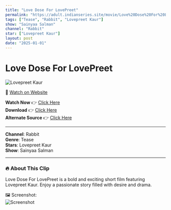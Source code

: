 ```yaml
---
title: "Love Dose For LovePreet"
permalink: "https://adult.indianseries.site/movie/Love%20Dose%20For%20LovePreet"
tags: ["Tease", "Rabbit", "Lovepreet Kaur"]
show: "Sainyaa Salman"
channel: "Rabbit"
star: ["Lovepreet Kaur"]
layout: post
date: "2025-01-01"
---
```


# Love Dose For LovePreet

![Lovepreet Kaur](https://shorts.desisins.com/wp-content/uploads/2024/10/Love-Preet-Kaur-Rabbit-Sainyaa-Salman-Rabbit-DesiSins.com_.jpg)

🔗 [Watch on Website](https://adult.indianseries.site/movie/Love%20Dose%20For%20LovePreet)

**Watch Now** 👉 [Click Here](https://adult.indianseries.site/movie/Love%20Dose%20For%20LovePreet)  
**Download** 👉 [Click Here](https://adult.indianseries.site/movie/Love%20Dose%20For%20LovePreet)  
**Alternate Source** 👉 [Click Here](https://adult.indianseries.site/movie/Love%20Dose%20For%20LovePreet)

---

**Channel**: Rabbit  
**Genre**: Tease  
**Stars**: Lovepreet Kaur  
**Show**: Sainyaa Salman

---

### 🔥 About This Clip

Love Dose For LovePreet is a bold and exciting short film featuring Lovepreet Kaur. Enjoy a passionate story filled with desire and drama.
 
🖼️ Screenshot:  
![Screenshot](https://shorts.desisins.com/wp-content/uploads/2024/10/Love-Preet-Kaur-Rabbit-Sainyaa-Salman-Rabbit-DesiSins.com_.jpg)
